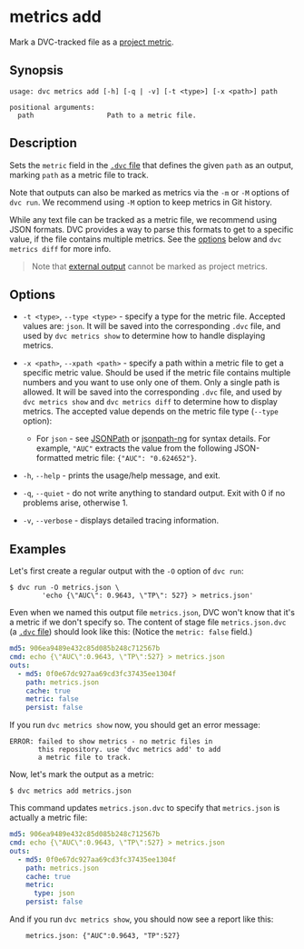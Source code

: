 # metrics add

Mark a DVC-tracked file as a [project metric](/doc/command-reference/metrics).

## Synopsis

```usage
usage: dvc metrics add [-h] [-q | -v] [-t <type>] [-x <path>] path

positional arguments:
  path                  Path to a metric file.
```

## Description

Sets the `metric` field in the [`.dvc` file](/doc/user-guide/dvc-file-format) that
defines the given `path` as an <abbr>output</abbr>, marking `path` as a metric
file to track.

Note that outputs can also be marked as metrics via the `-m` or `-M` options of
`dvc run`. We recommend using `-M` option to keep metrics in Git history.

While any text file can be tracked as a metric file, we recommend using JSON
formats. DVC provides a way to parse this formats to get to a specific value, if
the file contains multiple metrics. See the [options](#options) below and
`dvc metrics diff` for more info.

> Note that [external output](/doc/user-guide/managing-external-data) cannot be
> marked as project metrics.

## Options

- `-t <type>`, `--type <type>` - specify a type for the metric file. Accepted
  values are: `json`. It will be saved into the corresponding `.dvc` file, and used
  by `dvc metrics show` to determine how to handle displaying metrics.

- `-x <path>`, `--xpath <path>` - specify a path within a metric file to get a
  specific metric value. Should be used if the metric file contains multiple
  numbers and you want to use only one of them. Only a single path is allowed.
  It will be saved into the corresponding `.dvc` file, and used by
  `dvc metrics show` and `dvc metrics diff` to determine how to display metrics.
  The accepted value depends on the metric file type (`--type` option):

  - For `json` - see [JSONPath](https://goessner.net/articles/JsonPath/) or
    [jsonpath-ng](https://github.com/h2non/jsonpath-ng) for syntax details. For
    example, `"AUC"` extracts the value from the following JSON-formatted metric
    file: `{"AUC": "0.624652"}`.

- `-h`, `--help` - prints the usage/help message, and exit.

- `-q`, `--quiet` - do not write anything to standard output. Exit with 0 if no
  problems arise, otherwise 1.

- `-v`, `--verbose` - displays detailed tracing information.

## Examples

Let's first create a regular <abbr>output</abbr> with the `-O` option of
`dvc run`:

```dvc
$ dvc run -O metrics.json \
        'echo {\"AUC\": 0.9643, \"TP\": 527} > metrics.json'
```

Even when we named this output file `metrics.json`, DVC won't know that it's a
metric if we don't specify so. The content of stage file `metrics.json.dvc` (a
[`.dvc` file](/doc/user-guide/dvc-file-format)) should look like this: (Notice the
`metric: false` field.)

```yaml
md5: 906ea9489e432c85d085b248c712567b
cmd: echo {\"AUC\":0.9643, \"TP\":527} > metrics.json
outs:
  - md5: 0f0e67dc927aa69cd3fc37435ee1304f
    path: metrics.json
    cache: true
    metric: false
    persist: false
```

If you run `dvc metrics show` now, you should get an error message:

```dvc
ERROR: failed to show metrics - no metric files in
       this repository. use 'dvc metrics add' to add
       a metric file to track.
```

Now, let's mark the output as a metric:

```dvc
$ dvc metrics add metrics.json
```

This command updates `metrics.json.dvc` to specify that `metrics.json` is
actually a metric file:

```yaml
md5: 906ea9489e432c85d085b248c712567b
cmd: echo {\"AUC\":0.9643, \"TP\":527} > metrics.json
outs:
  - md5: 0f0e67dc927aa69cd3fc37435ee1304f
    path: metrics.json
    cache: true
    metric:
      type: json
    persist: false
```

And if you run `dvc metrics show`, you should now see a report like this:

```dvc
	metrics.json: {"AUC":0.9643, "TP":527}
```
